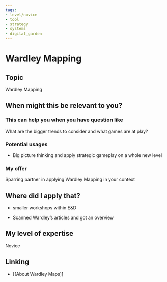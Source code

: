 ```yaml
---
tags: 
- level/novice
- tool
- strategy
- systems
- digital_garden
---
```

# Wardley Mapping
## Topic

Wardley Mapping

## When might this be relevant to you?

### This can help you when you have question like

What are the bigger trends to consider and what games are at play?

### Potential usages

-   Big picture thinking and apply strategic gameplay on a whole new level
    

### My offer

Sparring partner in applying Wardley Mapping in your context

## Where did I apply that?

-   smaller workshops within E&D
    
-   Scanned Wardley’s articles and got an overview
    

## My level of expertise

Novice

## Linking
+ [[About Wardley Maps]]